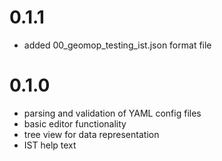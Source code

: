 0.1.1
=====

- added 00_geomop_testing_ist.json format file

0.1.0
=====

- parsing and validation of YAML config files
- basic editor functionality
- tree view for data representation
- IST help text
